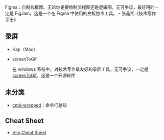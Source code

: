 Figma：自制线框图。无论你是要绘制流程图还是逻辑图，无可争议，最好用的一定是 FigJam，这是一个在 Figma 中使用的白板协作工具。 - 张鑫旭《技术写作手册》

## 录屏

- Kap（Mac）

- screenToGif

  在 windows 系统中，对技术写作最友好的录屏工具，无可争议，一定是 [screenToGif](https://www.screentogif.com)，这是一个开源软件

## 未分类

- [cmd-wrapped](https://github.com/YiNNx/cmd-wrapped)：命令行总结

## Cheat Sheet

- [Vim Cheat Sheet](https://vim.rtorr.com/)
